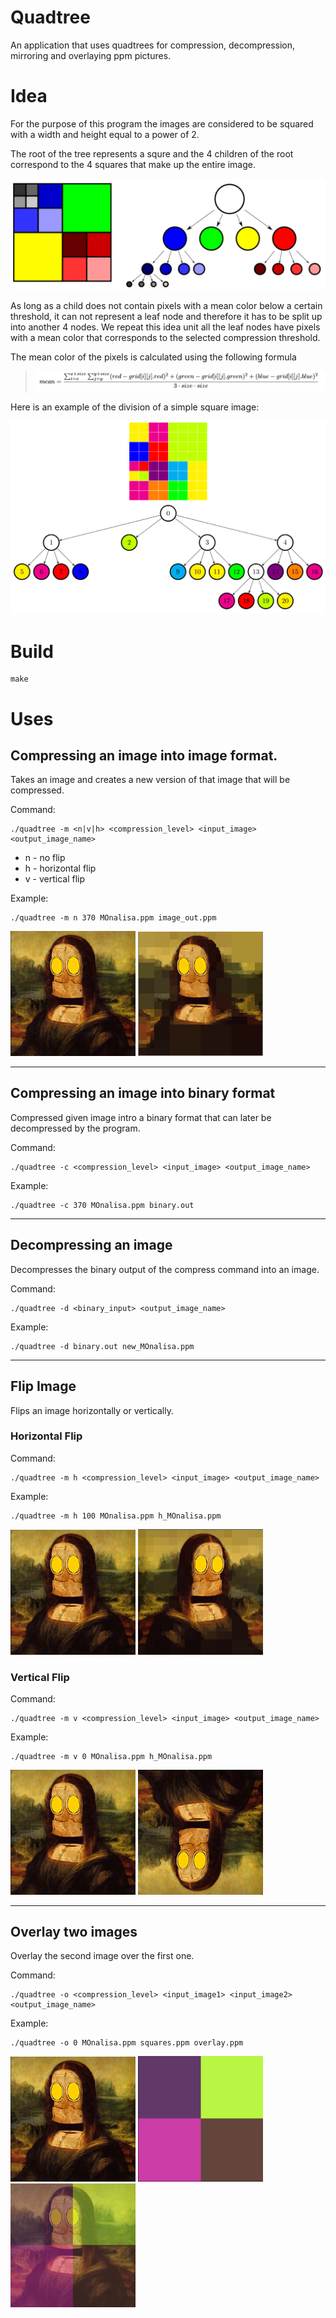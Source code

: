 # Quadtree

An application that uses quadtrees for compression, decompression, mirroring and overlaying ppm pictures.

# Idea

For the purpose of this program the images are considered to be squared with a width and height equal to a power of 2.

The root of the tree represents a squre and the 4 children of the root correspond to the 4 squares that make up the entire image.

<img src="Imagini/README_Images/quadtree1.png" />

As long as a child does not contain pixels with a mean color below a certain threshold, it can not represent a leaf node and therefore it has to be split up into another 4 nodes.
We repeat this idea unit all the leaf nodes have pixels with a mean color that corresponds to the selected compression threshold.

The mean color of the pixels is calculated using the following formula

> <img src="Imagini/README_Images/mean.png" />

Here is an example of the division of a simple square image:

<img src="Imagini/README_Images/quadtree2.png" />

# Build

```
make
```

# Uses

## Compressing an image into image format.

Takes an image and creates a new version of that image that will be compressed.

Command:

```
./quadtree -m <n|v|h> <compression_level> <input_image> <output_image_name>
```

- n - no flip
- h - horizontal flip
- v - vertical flip

Example:

```
./quadtree -m n 370 MOnalisa.ppm image_out.ppm
```

<p float="left">
  <img src="Imagini/README_Images/MOnalisa.png" width="200" />
  <img src="Imagini/README_Images/MOnalisa_compressed.png" width="200" />
</p>

---

## Compressing an image into binary format

Compressed given image intro a binary format that can later be decompressed by the program.

Command:

```
./quadtree -c <compression_level> <input_image> <output_image_name>
```

Example:

```
./quadtree -c 370 MOnalisa.ppm binary.out
```

---

## Decompressing an image

Decompresses the binary output of the compress command into an image.

Command:

```
./quadtree -d <binary_input> <output_image_name>
```

Example:

```
./quadtree -d binary.out new_MOnalisa.ppm
```

---

## Flip Image

Flips an image horizontally or vertically.

### Horizontal Flip

Command:

```
./quadtree -m h <compression_level> <input_image> <output_image_name>
```

Example:

```
./quadtree -m h 100 MOnalisa.ppm h_MOnalisa.ppm
```

<p float="left">
  <img src="Imagini/README_Images/MOnalisa.png" width="200" />
  <img src="Imagini/README_Images/h_MOnalisa.png" width="200" />
</p>

### Vertical Flip

Command:

```
./quadtree -m v <compression_level> <input_image> <output_image_name>
```

Example:

```
./quadtree -m v 0 MOnalisa.ppm h_MOnalisa.ppm
```

<p float="left">
  <img src="Imagini/README_Images/MOnalisa.png" width="200" />
  <img src="Imagini/README_Images/v_MOnalisa.png" width="200" />
</p>

---

## Overlay two images

Overlay the second image over the first one.

Command:

```
./quadtree -o <compression_level> <input_image1> <input_image2> <output_image_name>
```

Example:

```
./quadtree -o 0 MOnalisa.ppm squares.ppm overlay.ppm
```

<p float="left">
  <img src="Imagini/README_Images/MOnalisa.png" width="200" />
  <img src="Imagini/README_Images/squares.png" width="200" />
  <img src="Imagini/README_Images/overlay.png" width="200" />
</p>
